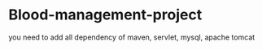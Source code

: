 # Blood-management-project
you need to add all dependency of maven, servlet, mysql, apache tomcat  
